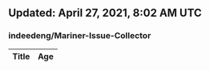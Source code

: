 ## Updated: April 27, 2021, 8:02 AM UTC


### indeedeng/Mariner-Issue-Collector
|**Title**|**Age**|
|:----|:----|